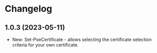﻿# Changelog

## 1.0.3 (2023-05-11)

+ New: Set-PseCertificate - allows selecting the certificate selection criteria for your own certificate.
